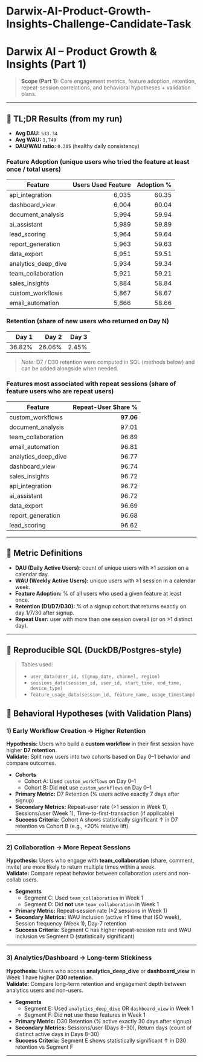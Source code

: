 # Darwix-AI-Product-Growth-Insights-Challenge-Candidate-Task


# Darwix AI – Product Growth & Insights (Part 1)

> **Scope (Part 1):** Core engagement metrics, feature adoption, retention, repeat-session correlations, and behavioral hypotheses + validation plans.

---

## 📌 TL;DR Results (from my run)

- **Avg DAU:** `533.34`
- **Avg WAU:** `1,749`
- **DAU/WAU ratio:** `0.305` (healthy daily consistency)

### Feature Adoption (unique users who tried the feature at least once / total users)

| Feature              | Users Used Feature | Adoption % |
|---|---:|---:|
| api_integration      | 6,035 | 60.35 |
| dashboard_view       | 6,004 | 60.04 |
| document_analysis    | 5,994 | 59.94 |
| ai_assistant         | 5,989 | 59.89 |
| lead_scoring         | 5,964 | 59.64 |
| report_generation    | 5,963 | 59.63 |
| data_export          | 5,951 | 59.51 |
| analytics_deep_dive  | 5,934 | 59.34 |
| team_collaboration   | 5,921 | 59.21 |
| sales_insights       | 5,884 | 58.84 |
| custom_workflows     | 5,867 | 58.67 |
| email_automation     | 5,866 | 58.66 |

### Retention (share of new users who returned on Day N)

| Day 1 | Day 2 | Day 3 |
|---:|---:|---:|
| 36.82% | 26.06% | 2.45% |

> *Note:* D7 / D30 retention were computed in SQL (methods below) and can be added alongside when needed.

### Features most associated with **repeat sessions** (share of feature users who are repeat users)

| Feature              | Repeat-User Share % |
|---|---:|
| custom_workflows     | **97.06** |
| document_analysis    | 97.01 |
| team_collaboration   | 96.89 |
| email_automation     | 96.81 |
| analytics_deep_dive  | 96.77 |
| dashboard_view       | 96.74 |
| sales_insights       | 96.72 |
| api_integration      | 96.72 |
| ai_assistant         | 96.72 |
| data_export          | 96.69 |
| report_generation    | 96.68 |
| lead_scoring         | 96.62 |

---

## 🧮 Metric Definitions

- **DAU (Daily Active Users):** count of unique users with ≥1 session on a calendar day.
- **WAU (Weekly Active Users):** unique users with ≥1 session in a calendar week.
- **Feature Adoption:** % of all users who used a given feature at least once.
- **Retention (D1/D7/D30):** % of a signup cohort that returns exactly on day 1/7/30 after signup.
- **Repeat User:** user with more than one session overall (or on >1 distinct day).

---

## 🔧 Reproducible SQL (DuckDB/Postgres-style)

> Tables used:
> - `user_data(user_id, signup_date, channel, region)`
> - `sessions_data(session_id, user_id, start_time, end_time, device_type)`
> - `feature_usage_data(session_id, feature_name, usage_timestamp)`

## 🧠 Behavioral Hypotheses (with Validation Plans)

### 1) Early Workflow Creation → Higher Retention
**Hypothesis:** Users who build a **custom workflow** in their first session have higher **D7 retention**.  
**Validate:** Split new users into two cohorts based on Day 0–1 behavior and compare outcomes.

- **Cohorts**
  - Cohort A: Used `custom_workflows` on Day 0–1
  - Cohort B: Did **not** use `custom_workflows` on Day 0–1
- **Primary Metric:** D7 Retention (% users active exactly 7 days after signup)
- **Secondary Metrics:** Repeat-user rate (>1 session in Week 1), Sessions/user (Week 1), Time-to-first-transaction (if applicable)
- **Success Criteria:** Cohort A shows statistically significant ↑ in D7 retention vs Cohort B (e.g., +20% relative lift)

---

### 2) Collaboration → More Repeat Sessions
**Hypothesis:** Users who engage with **team_collaboration** (share, comment, invite) are more likely to return multiple times within a week.  
**Validate:** Compare repeat behavior between collaboration users and non-collab users.

- **Segments**
  - Segment C: Used `team_collaboration` in Week 1
  - Segment D: Did **not** use `team_collaboration` in Week 1
- **Primary Metric:** Repeat-session rate (≥2 sessions in Week 1)
- **Secondary Metrics:** WAU inclusion (active ≥1 time that ISO week), Session frequency (Week 1), Day-7 retention
- **Success Criteria:** Segment C has higher repeat-session rate and WAU inclusion vs Segment D (statistically significant)

---

### 3) Analytics/Dashboard → Long-term Stickiness
**Hypothesis:** Users who access **analytics_deep_dive** or **dashboard_view** in Week 1 have higher **D30 retention**.  
**Validate:** Compare long-term retention and engagement depth between analytics users and non-users.

- **Segments**
  - Segment E: Used `analytics_deep_dive` OR `dashboard_view` in Week 1
  - Segment F: Did **not** use these features in Week 1
- **Primary Metric:** D30 Retention (% active exactly 30 days after signup)
- **Secondary Metrics:** Sessions/user (Days 8–30), Return days (count of distinct active days in Days 8–30)
- **Success Criteria:** Segment E shows statistically significant ↑ in D30 retention vs Segment F

---
